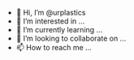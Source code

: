 - 👋 Hi, I’m @urplastics
- 👀 I’m interested in ...
- 🌱 I’m currently learning ...
- 💞️ I’m looking to collaborate on ...
- 📫 How to reach me ...

<!---
urplastics/urplastics is a ✨ special ✨ repository because its `README.md` (this file) appears on your GitHub profile.
You can click the Preview link to take a look at your changes.
--->
